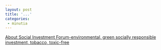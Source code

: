 ```yaml
---
layout: post
title: '...'
categories:
 - minutia
---
```


<a href="http://www.socialinvest.org/">About Social Investment Forum-environmental, green socially responsible investment, tobacco, toxic-free</a>


